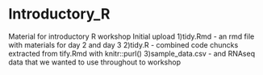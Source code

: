 # Introductory_R
Material for introductory R workshop
Initial upload
1)tidy.Rmd - an rmd file with materials for day 2 and day 3
2)tidy.R - combined code chuncks extracted from tify.Rmd with knitr::purl()
3)sample_data.csv - and RNAseq data that we wanted to use throughout to workshop
